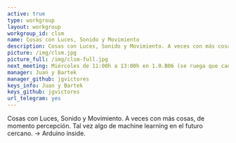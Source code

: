 ```yaml
---
active: true
type: workgroup
layout: workgroup
workgroup_id: clsm
name: Cosas con Luces, Sonido y Movimiento
description: Cosas con Luces, Sonido y Movimiento. A veces con más cosas, de momento percepción. Tal vez algo de machine learning en el futuro cercano. -> Arduino inside.
picture: /img/clsm.jpg
picture_full: /img/clsm-full.jpg
next_meeting: Miércoles de 11:00h a 13:00h en 1.0.B06 (se ruega que cada participante traiga su portátil y/o equipo!)
manager: Juan y Bartek
manager_github: jgvictores
keys_info: Juan y Bartek
keys_github: jgvictores
url_telegram: yes
---
```


Cosas con Luces, Sonido y Movimiento. A veces con más cosas, de momento percepción. Tal vez algo de machine learning en el futuro cercano. -> Arduino inside.

